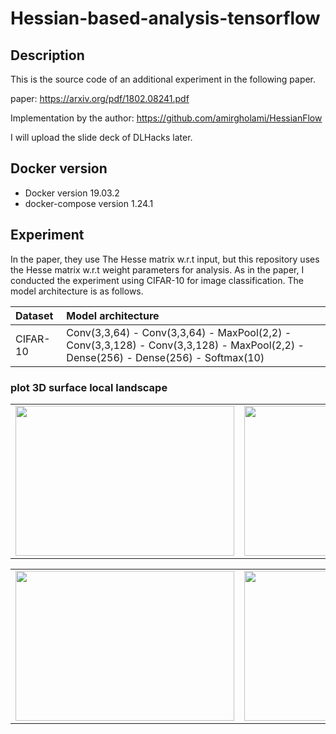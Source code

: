# Hessian-based-analysis-tensorflow
## Description
This is the source code of an additional experiment in the following paper.

paper: https://arxiv.org/pdf/1802.08241.pdf

Implementation by the author: https://github.com/amirgholami/HessianFlow

I will upload the slide deck of DLHacks later.

## Docker version
- Docker version 19.03.2
- docker-compose version 1.24.1

## Experiment
In the paper, they use The Hesse matrix w.r.t input, but this repository uses the Hesse matrix w.r.t weight parameters for analysis. As in the paper, I conducted the experiment using CIFAR-10 for image classification. The model architecture is as follows.

|Dataset|Model architecture|
|:---|:---|
|CIFAR-10|Conv(3,3,64) - Conv(3,3,64) - MaxPool(2,2) - Conv(3,3,128) - Conv(3,3,128) - MaxPool(2,2) - Dense(256) - Dense(256) - Softmax(10)|

### plot 3D surface local landscape

<table border="0">
<tr>
<td><img src="https://github.com/mtkwT/Hessian-based-analysis-tensorflow/blob/master/notebooks/cifar10_sgd_train_loss_surface_batchsize128.png" width="350" height="240"></td>
<td><img src="https://github.com/mtkwT/Hessian-based-analysis-tensorflow/blob/master/notebooks/cifar10_sgd_train_loss_surface_batchsize256.png" width="350" height="240"></td>
</tr>
</table>
<table border="0">
<tr>
<td><img src="https://github.com/mtkwT/Hessian-based-analysis-tensorflow/blob/master/notebooks/cifar10_sgd_train_loss_surface_batchsize512.png" width="350" height="240"></td>
<td><img src="https://github.com/mtkwT/Hessian-based-analysis-tensorflow/blob/master/notebooks/cifar10_sgd_train_loss_surface_batchsize1024.png" width="350" height="240"></td>
</tr>

